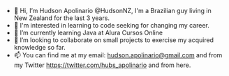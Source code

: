 - 👋 Hi, I’m Hudson Apolinario  @HudsonNZ, I'm a Brazilian guy living in New Zealand for the last 3 years.
- 👀 I'm interested in learning to code seeking for changing my career.
- 🌱  I’m currently learning Java at Alura Cursos Online
- 💞️ I’m looking to collaborate on small projects to exercise my acquired knowledge so far.
- 📫 You can find me at my email: hudson.apolinario@gmail.com and from my Twitter https://twitter.com/hubs_apolinario and from here.

<!---
HudsonNZ/HudsonNZ is a ✨ special ✨ repository because its `README.md` (this file) appears on your GitHub profile.
You can click the Preview link to take a look at your changes.
--->
